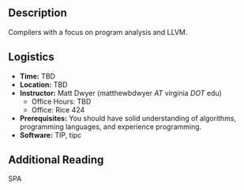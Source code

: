 ## Description

Compilers with a focus on program analysis and LLVM.

## Logistics

* **Time:** TBD
* **Location:** TBD
* **Instructor:** Matt Dwyer (matthewbdwyer *AT* virginia *DOT* edu)
  - Office Hours: TBD
  - Office: Rice 424
* **Prerequisites:** You should have solid understanding of algorithms, programming languages, and experience programming. 
* **Software:** TIP, tipc


## Additional Reading

SPA
